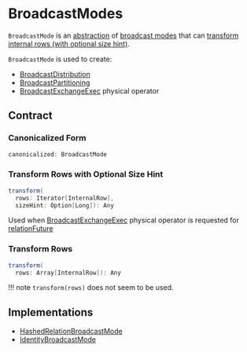 # BroadcastModes

`BroadcastMode` is an [abstraction](#contract) of [broadcast modes](#implementations) that can [transform internal rows (with optional size hint)](#transform).

`BroadcastMode` is used to create:

* [BroadcastDistribution](BroadcastDistribution.md)
* [BroadcastPartitioning](Partitioning.md#BroadcastPartitioning)
* [BroadcastExchangeExec](BroadcastExchangeExec.md) physical operator

## Contract

### <span id="canonicalized"> Canonicalized Form

```scala
canonicalized: BroadcastMode
```

### <span id="transform"> Transform Rows with Optional Size Hint

```scala
transform(
  rows: Iterator[InternalRow],
  sizeHint: Option[Long]): Any
```

Used when [BroadcastExchangeExec](physical-operators/BroadcastExchangeExec.md) physical operator is requested for [relationFuture](physical-operators/BroadcastExchangeExec.md#relationFuture)

### <span id="transform-rows"> Transform Rows

```scala
transform(
  rows: Array[InternalRow]): Any
```

!!! note
    `transform(rows)` does not seem to be used.

## Implementations

* [HashedRelationBroadcastMode](HashedRelationBroadcastMode.md)
* [IdentityBroadcastMode](IdentityBroadcastMode.md)
